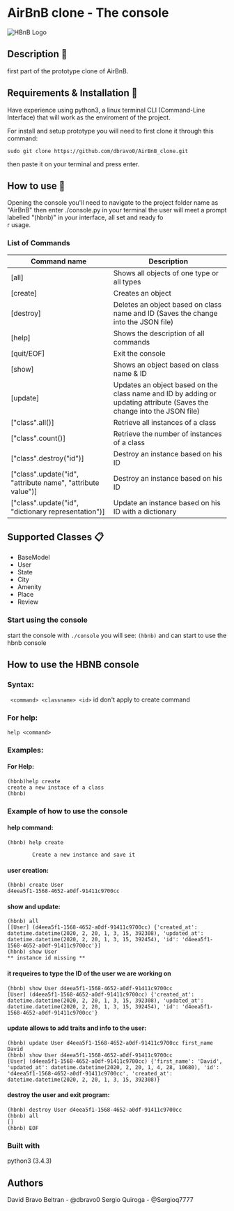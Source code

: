 # AirBnB clone - The console
![HBnB Logo](https://i.ibb.co/MMvC1rY/65f4a1dd9c51265f49d0.png)

## Description :page_facing_up:
first part of the prototype clone of AirBnB.

## Requirements & Installation :memo:
Have experience using python3, a linux terminal CLI (Command-Line Interface) that will work as the enviroment of the project.

For install and setup prototype you will need to first clone it through this command:
```
sudo git clone https://github.com/dbravo0/AirBnB_clone.git
```
then paste it on your terminal and press enter.

## How to use :wrench:
Opening the console you'll need to navigate to the project folder name as "AirBnB" then enter ./console.py in your terminal the user will meet a prompt labelled "(hbnb)" in your interface, all set and ready fo\
r usage.

### List of Commands
| **Command name** | **Description** |
| ---------------- | --------------- |
|[all] | Shows all objects of one type or all types |
|[create] | Creates an object |
|[destroy] | Deletes an object based on class name and ID (Saves the change into the JSON file) |
|[help] | Shows the description of all commands |
|[quit/EOF] | Exit the console |
|[show] | Shows an object based on class name & ID |
|[update] | Updates an object based on the class name and ID by adding or updating attribute (Saves the change into the JSON file) |
|["class".all()] | Retrieve all instances of a class |
|["class".count()] | Retrieve the number of instances of a class |
|["class".destroy("id")] | Destroy an instance based on his ID |
|["class".update("id", "attribute name", "attribute value")] | Destroy an instance based on his ID |
|["class".update("id", "dictionary representation")] | Update an instance based on his ID with a dictionary|

## Supported Classes :clipboard:
 - BaseModel
 - User
 - State
 - City
 - Amenity
 - Place
 - Review

### Start using the console
start the console with
```./console```
you will see:
```(hbnb)```
and can start to use the hbnb console
## How to use the HBNB console
### Syntax:
``` <command> <classname> <id>```
id don't apply to create command
### For help:
```help <command>```
### Examples:
#### For Help:
```
(hbnb)help create
create a new instace of a class
(hbnb)
```

### Example of how to use the console

#### help command:
```
(hbnb) help create

        Create a new instance and save it
```
#### user creation:
```
(hbnb) create User
d4eea5f1-1568-4652-a0df-91411c9700cc
```
#### show and update:
```
(hbnb) all
[[User] (d4eea5f1-1568-4652-a0df-91411c9700cc) {'created_at': datetime.datetime(2020, 2, 20, 1, 3, 15, 392308), 'updated_at': datetime.datetime(2020, 2, 20, 1, 3, 15, 392454), 'id': 'd4eea5f1-1568-4652-a0df-91411c9700cc'}]
(hbnb) show User
** instance id missing **
```
#### it requeires to type the ID of the user we are working on
```
(hbnb) show User d4eea5f1-1568-4652-a0df-91411c9700cc
[User] (d4eea5f1-1568-4652-a0df-91411c9700cc) {'created_at': datetime.datetime(2020, 2, 20, 1, 3, 15, 392308), 'updated_at': datetime.datetime(2020, 2, 20, 1, 3, 15, 392454), 'id': 'd4eea5f1-1568-4652-a0df-91411c9700cc'}
```
#### update allows to add traits and info to the user:
```
(hbnb) update User d4eea5f1-1568-4652-a0df-91411c9700cc first_name David
(hbnb) show User d4eea5f1-1568-4652-a0df-91411c9700cc
[User] (d4eea5f1-1568-4652-a0df-91411c9700cc) {'first_name': 'David', 'updated_at': datetime.datetime(2020, 2, 20, 1, 4, 28, 10680), 'id': 'd4eea5f1-1568-4652-a0df-91411c9700cc', 'created_at': datetime.datetime(2020, 2, 20, 1, 3, 15, 392308)}
```
#### destroy the user and exit program:
```
(hbnb) destroy User d4eea5f1-1568-4652-a0df-91411c9700cc
(hbnb) all
[]
(hbnb) EOF
```

### Built with
python3 (3.4.3)

## Authors
David Bravo Beltran - @dbravo0
Sergio Quiroga - @Sergioq7777